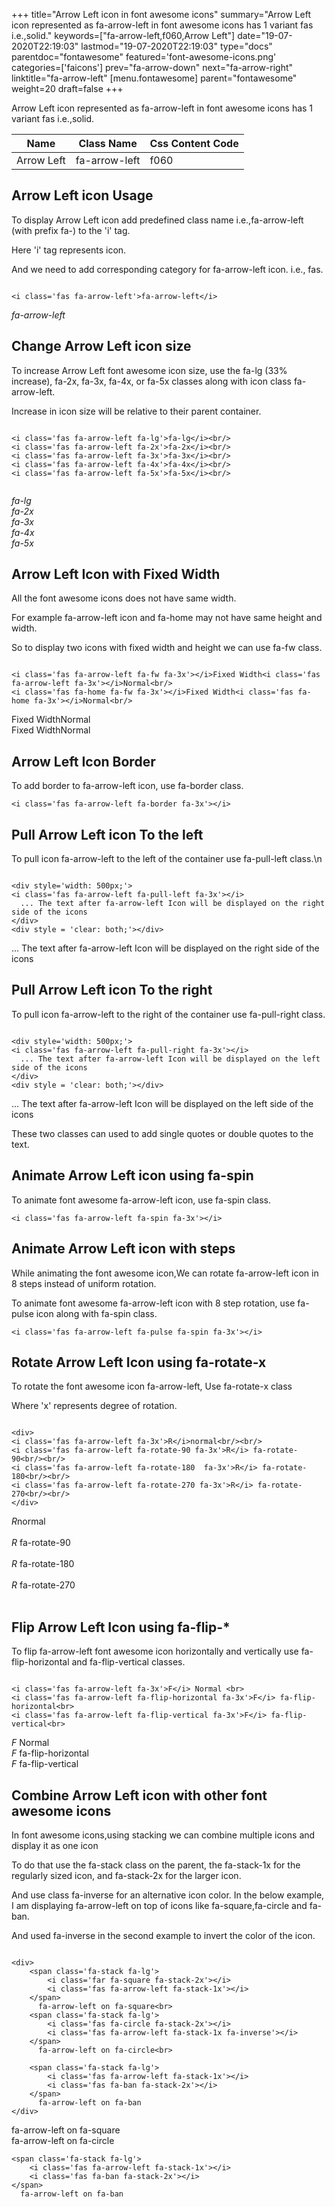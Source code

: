 +++
title="Arrow Left icon in font awesome icons"
summary="Arrow Left icon represented as fa-arrow-left in font awesome icons has 1 variant fas i.e.,solid."
keywords=["fa-arrow-left,f060,Arrow Left"]
date="19-07-2020T22:19:03"
lastmod="19-07-2020T22:19:03"
type="docs"
parentdoc="fontawesome"
featured='font-awesome-icons.png'
categories=['faicons']
prev="fa-arrow-down"
next="fa-arrow-right"
linktitle="fa-arrow-left"
[menu.fontawesome]
parent="fontawesome"
weight=20
draft=false
+++


Arrow Left icon represented as fa-arrow-left in font awesome icons has 1 variant fas i.e.,solid.

<div class='table-responsive'><table class='table'><thead><tr><th>Name</th><th>Class Name</th><th>Css Content Code</th></tr></thead><tbody><tr><td>Arrow Left</td><td>fa-arrow-left</td><td>f060</td></tr></tbody></table></div>



## Arrow Left icon Usage

To display Arrow Left icon add predefined class name i.e.,fa-arrow-left (with prefix fa-) to the 'i' tag.

Here 'i' tag represents icon.

And we need to add corresponding category for fa-arrow-left icon. i.e., fas.


```

<i class='fas fa-arrow-left'>fa-arrow-left</i>
```

<i class='fas fa-arrow-left'>fa-arrow-left</i>




## Change Arrow Left icon size
To increase Arrow Left font awesome icon size, use the fa-lg (33% increase), fa-2x, fa-3x, fa-4x, or fa-5x classes along with icon class fa-arrow-left.

Increase in icon size will be relative to their parent container. 

```

<i class='fas fa-arrow-left fa-lg'>fa-lg</i><br/>
<i class='fas fa-arrow-left fa-2x'>fa-2x</i><br/>
<i class='fas fa-arrow-left fa-3x'>fa-3x</i><br/>
<i class='fas fa-arrow-left fa-4x'>fa-4x</i><br/>
<i class='fas fa-arrow-left fa-5x'>fa-5x</i><br/>
            
```

<i class='fas fa-arrow-left fa-lg'>fa-lg</i><br/>
<i class='fas fa-arrow-left fa-2x'>fa-2x</i><br/>
<i class='fas fa-arrow-left fa-3x'>fa-3x</i><br/>
<i class='fas fa-arrow-left fa-4x'>fa-4x</i><br/>
<i class='fas fa-arrow-left fa-5x'>fa-5x</i><br/>
            



## Arrow Left Icon with Fixed Width 

All the font awesome icons does not have same width.

For example fa-arrow-left icon and fa-home may not have same height and width.

So to display two icons with fixed width and height we can use fa-fw class.


```

<i class='fas fa-arrow-left fa-fw fa-3x'></i>Fixed Width<i class='fas fa-arrow-left fa-3x'></i>Normal<br/>
<i class='fas fa-home fa-fw fa-3x'></i>Fixed Width<i class='fas fa-home fa-3x'></i>Normal<br/>
```

<i class='fas fa-arrow-left fa-fw fa-3x'></i>Fixed Width<i class='fas fa-arrow-left fa-3x'></i>Normal<br/>
<i class='fas fa-home fa-fw fa-3x'></i>Fixed Width<i class='fas fa-home fa-3x'></i>Normal<br/>



## Arrow Left Icon Border 

To add border to fa-arrow-left icon, use fa-border class.


```
<i class='fas fa-arrow-left fa-border fa-3x'></i>

```
<i class='fas fa-arrow-left fa-border fa-3x'></i>





## Pull Arrow Left icon To the left

To pull icon fa-arrow-left to the left of the container use fa-pull-left class.\n

```

<div style='width: 500px;'>
<i class='fas fa-arrow-left fa-pull-left fa-3x'></i>
  ... The text after fa-arrow-left Icon will be displayed on the right side of the icons
</div>
<div style = 'clear: both;'></div>
```

<div style='width: 500px;'>
<i class='fas fa-arrow-left fa-pull-left fa-3x'></i>
  ... The text after fa-arrow-left Icon will be displayed on the right side of the icons
</div>
<div style = 'clear: both;'></div>




## Pull Arrow Left icon To the right
To pull icon fa-arrow-left to the right of the container use fa-pull-right class.

```

<div style='width: 500px;'>
<i class='fas fa-arrow-left fa-pull-right fa-3x'></i>
  ... The text after fa-arrow-left Icon will be displayed on the left side of the icons
</div>
<div style = 'clear: both;'></div>
```

<div style='width: 500px;'>
<i class='fas fa-arrow-left fa-pull-right fa-3x'></i>
  ... The text after fa-arrow-left Icon will be displayed on the left side of the icons
</div>
<div style = 'clear: both;'></div>

These two classes can used to add single quotes or double quotes to the text.


## Animate Arrow Left icon using fa-spin
To animate font awesome fa-arrow-left icon, use fa-spin class.

```
<i class='fas fa-arrow-left fa-spin fa-3x'></i>
```
<i class='fas fa-arrow-left fa-spin fa-3x'></i>




## Animate Arrow Left icon with steps
While animating the font awesome icon,We can rotate fa-arrow-left icon in 8 steps instead of uniform rotation.

To animate font awesome fa-arrow-left icon with 8 step rotation, use fa-pulse icon along with fa-spin class.


```
<i class='fas fa-arrow-left fa-pulse fa-spin fa-3x'></i>

```
<i class='fas fa-arrow-left fa-pulse fa-spin fa-3x'></i>





## Rotate Arrow Left Icon using fa-rotate-x
To rotate the font awesome icon fa-arrow-left, Use fa-rotate-x class

Where 'x' represents degree of rotation.


```

<div>
<i class='fas fa-arrow-left fa-3x'>R</i>normal<br/><br/>
<i class='fas fa-arrow-left fa-rotate-90 fa-3x'>R</i> fa-rotate-90<br/><br/> 
<i class='fas fa-arrow-left fa-rotate-180  fa-3x'>R</i> fa-rotate-180<br/><br/> 
<i class='fas fa-arrow-left fa-rotate-270 fa-3x'>R</i> fa-rotate-270<br/><br/>
</div>
```

<div>
<i class='fas fa-arrow-left fa-3x'>R</i>normal<br/><br/>
<i class='fas fa-arrow-left fa-rotate-90 fa-3x'>R</i> fa-rotate-90<br/><br/> 
<i class='fas fa-arrow-left fa-rotate-180  fa-3x'>R</i> fa-rotate-180<br/><br/> 
<i class='fas fa-arrow-left fa-rotate-270 fa-3x'>R</i> fa-rotate-270<br/><br/>
</div>




## Flip Arrow Left Icon using fa-flip-*
To flip fa-arrow-left font awesome icon horizontally and vertically use fa-flip-horizontal and fa-flip-vertical classes. 

```

<i class='fas fa-arrow-left fa-3x'>F</i> Normal <br>
<i class='fas fa-arrow-left fa-flip-horizontal fa-3x'>F</i> fa-flip-horizontal<br>
<i class='fas fa-arrow-left fa-flip-vertical fa-3x'>F</i> fa-flip-vertical<br>
```

<i class='fas fa-arrow-left fa-3x'>F</i> Normal <br>
<i class='fas fa-arrow-left fa-flip-horizontal fa-3x'>F</i> fa-flip-horizontal<br>
<i class='fas fa-arrow-left fa-flip-vertical fa-3x'>F</i> fa-flip-vertical<br>




## Combine Arrow Left icon with other font awesome icons
In font awesome icons,using stacking we can combine multiple icons and display it as one icon 

To do that use the fa-stack class on the parent, the fa-stack-1x for the regularly sized icon, and fa-stack-2x for the larger icon.

And use class fa-inverse for an alternative icon color. 
In the below example, I am displaying fa-arrow-left on top of icons like fa-square,fa-circle and fa-ban.

And used fa-inverse in the second example to invert the color of the icon.

```

<div>
    <span class='fa-stack fa-lg'>
        <i class='far fa-square fa-stack-2x'></i>
        <i class='fas fa-arrow-left fa-stack-1x'></i>
    </span>
      fa-arrow-left on fa-square<br>
    <span class='fa-stack fa-lg'>
        <i class='fas fa-circle fa-stack-2x'></i>
        <i class='fas fa-arrow-left fa-stack-1x fa-inverse'></i>
    </span>
      fa-arrow-left on fa-circle<br>

    <span class='fa-stack fa-lg'>
        <i class='fas fa-arrow-left fa-stack-1x'></i>
        <i class='fas fa-ban fa-stack-2x'></i>
    </span>
      fa-arrow-left on fa-ban
</div>
```

<div>
    <span class='fa-stack fa-lg'>
        <i class='far fa-square fa-stack-2x'></i>
        <i class='fas fa-arrow-left fa-stack-1x'></i>
    </span>
      fa-arrow-left on fa-square<br>
    <span class='fa-stack fa-lg'>
        <i class='fas fa-circle fa-stack-2x'></i>
        <i class='fas fa-arrow-left fa-stack-1x fa-inverse'></i>
    </span>
      fa-arrow-left on fa-circle<br>

    <span class='fa-stack fa-lg'>
        <i class='fas fa-arrow-left fa-stack-1x'></i>
        <i class='fas fa-ban fa-stack-2x'></i>
    </span>
      fa-arrow-left on fa-ban
</div>






